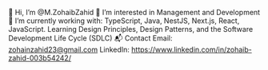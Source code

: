 👋 Hi, I’m @M.ZohaibZahid
👀 I’m interested in Management and Development
🌱 I’m currently working with:
TypeScript,
Java,
NestJS,
Next.js,
React,
JavaScript.
Learning Design Principles, Design Patterns, and the Software Development Life Cycle (SDLC)
📬 Contact
Email: zohainzahid23@gmail.com
LinkedIn: https://www.linkedin.com/in/zohaib-zahid-003b54242/
